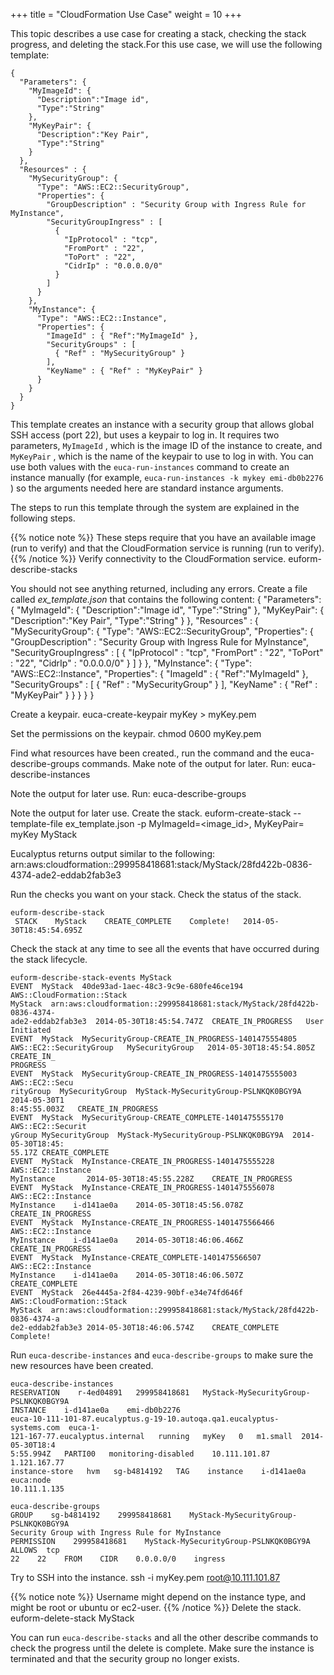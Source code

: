 +++
title = "CloudFormation Use Case"
weight = 10
+++

This topic describes a use case for creating a stack, checking the stack progress, and deleting the stack.For this use case, we will use the following template: 


    {
      "Parameters": {
        "MyImageId": {
          "Description":"Image id",
          "Type":"String"
        },
        "MyKeyPair": {
          "Description":"Key Pair",
          "Type":"String"
        }
      },
      "Resources" : {
        "MySecurityGroup": {
          "Type": "AWS::EC2::SecurityGroup",
          "Properties": {
            "GroupDescription" : "Security Group with Ingress Rule for MyInstance",
            "SecurityGroupIngress" : [
              {
                "IpProtocol" : "tcp",
                "FromPort" : "22",
                "ToPort" : "22",
                "CidrIp" : "0.0.0.0/0"
              }
            ]
          }
        },
        "MyInstance": {
          "Type": "AWS::EC2::Instance",
          "Properties": {
            "ImageId" : { "Ref":"MyImageId" },
            "SecurityGroups" : [ 
              { "Ref" : "MySecurityGroup" } 
            ],
            "KeyName" : { "Ref" : "MyKeyPair" }
          }
        }
      }
    }

This template creates an instance with a security group that allows global SSH access (port 22), but uses a keypair to log in. It requires two parameters, `MyImageId` , which is the image ID of the instance to create, and `MyKeyPair` , which is the name of the keypair to use to log in with. You can use both values with the `euca-run-instances` command to create an instance manually (for example, `euca-run-instances -k mykey emi-db0b2276` ) so the arguments needed here are standard instance arguments. 

The steps to run this template through the system are explained in the following steps. 


{{% notice note %}}
These steps require that you have an available image (run to verify) and that the CloudFormation service is running (run to verify). 
{{% /notice %}}
Verify connectivity to the CloudFormation service. 
    euform-describe-stacks

You should not see anything returned, including any errors. Create a file called *ex_template.json* that contains the following content: 
    {
      "Parameters": {
        "MyImageId": {
          "Description":"Image id",
          "Type":"String"
        },
        "MyKeyPair": {
          "Description":"Key Pair",
          "Type":"String"
        }
      },
      "Resources" : {
        "MySecurityGroup": {
          "Type": "AWS::EC2::SecurityGroup",
          "Properties": {
            "GroupDescription" : "Security Group with Ingress Rule for MyInstance",
            "SecurityGroupIngress" : [
              {
                "IpProtocol" : "tcp",
                "FromPort" : "22",
                "ToPort" : "22",
                "CidrIp" : "0.0.0.0/0"
              }
            ]
          }
        },
        "MyInstance": {
          "Type": "AWS::EC2::Instance",
          "Properties": {
            "ImageId" : { "Ref":"MyImageId" },
            "SecurityGroups" : [ 
              { "Ref" : "MySecurityGroup" } 
            ],
            "KeyName" : { "Ref" : "MyKeyPair" }
          }
        }
      }
    }

Create a keypair. 
    euca-create-keypair myKey > myKey.pem

Set the permissions on the keypair. 
    chmod 0600 myKey.pem

Find what resources have been created., run the command and the euca-describe-groups commands. Make note of the output for later. Run: 
    euca-describe-instances

Note the output for later use. Run: 
    euca-describe-groups

Note the output for later use. Create the stack. 
    euform-create-stack --template-file ex_template.json -p  MyImageId=<image_id>, MyKeyPair=
     myKey MyStack

Eucalyptus returns output similar to the following: 
    arn:aws:cloudformation::299958418681:stack/MyStack/28fd422b-0836-4374-ade2-eddab2fab3e3

Run the checks you want on your stack. Check the status of the stack. 


    euform-describe-stack
     STACK    MyStack    CREATE_COMPLETE    Complete!   2014-05-30T18:45:54.695Z

Check the stack at any time to see all the events that have occurred during the stack lifecycle. 


    euform-describe-stack-events MyStack
    EVENT  MyStack  40de93ad-1aec-48c3-9c9e-680fe46ce194  AWS::CloudFormation::Stack  
    MyStack  arn:aws:cloudformation::299958418681:stack/MyStack/28fd422b-0836-4374-
    ade2-eddab2fab3e3  2014-05-30T18:45:54.747Z  CREATE_IN_PROGRESS   User Initiated
    EVENT  MyStack  MySecurityGroup-CREATE_IN_PROGRESS-1401475554805   
    AWS::EC2::SecurityGroup   MySecurityGroup   2014-05-30T18:45:54.805Z  CREATE_IN_
    PROGRESS    
    EVENT  MyStack  MySecurityGroup-CREATE_IN_PROGRESS-1401475555003  AWS::EC2::Secu
    rityGroup  MySecurityGroup  MyStack-MySecurityGroup-PSLNKQK0BGY9A   2014-05-30T1
    8:45:55.003Z   CREATE_IN_PROGRESS    
    EVENT  MyStack  MySecurityGroup-CREATE_COMPLETE-1401475555170  AWS::EC2::Securit
    yGroup MySecurityGroup  MyStack-MySecurityGroup-PSLNKQK0BGY9A  2014-05-30T18:45:
    55.17Z CREATE_COMPLETE 
    EVENT  MyStack  MyInstance-CREATE_IN_PROGRESS-1401475555228   AWS::EC2::Instance
    MyInstance   	 2014-05-30T18:45:55.228Z    CREATE_IN_PROGRESS    
    EVENT  MyStack  MyInstance-CREATE_IN_PROGRESS-1401475556078   AWS::EC2::Instance
    MyInstance    i-d141ae0a    2014-05-30T18:45:56.078Z    CREATE_IN_PROGRESS    
    EVENT  MyStack  MyInstance-CREATE_IN_PROGRESS-1401475566466   AWS::EC2::Instance
    MyInstance    i-d141ae0a    2014-05-30T18:46:06.466Z    CREATE_IN_PROGRESS    
    EVENT  MyStack  MyInstance-CREATE_COMPLETE-1401475566507      AWS::EC2::Instance 
    MyInstance    i-d141ae0a    2014-05-30T18:46:06.507Z    CREATE_COMPLETE    
    EVENT  MyStack  26e4445a-2f84-4239-90bf-e34e74fd646f  AWS::CloudFormation::Stack
    MyStack  arn:aws:cloudformation::299958418681:stack/MyStack/28fd422b-0836-4374-a
    de2-eddab2fab3e3 2014-05-30T18:46:06.574Z    CREATE_COMPLETE    Complete!

Run `euca-describe-instances` and `euca-describe-groups` to make sure the new resources have been created. 


    euca-describe-instances
    RESERVATION    r-4ed04891   299958418681   MyStack-MySecurityGroup-PSLNKQK0BGY9A
    INSTANCE    i-d141ae0a    emi-db0b2276   
    euca-10-111-101-87.eucalyptus.g-19-10.autoqa.qa1.eucalyptus-systems.com  euca-1-
    121-167-77.eucalyptus.internal   running   myKey   0   m1.small  2014-05-30T18:4
    5:55.994Z   PARTI00   monitoring-disabled    10.111.101.87    1.121.167.77  
    instance-store   hvm   sg-b4814192   TAG    instance    i-d141ae0a    euca:node 
    10.111.1.135
    
    euca-describe-groups
    GROUP    sg-b4814192    299958418681    MyStack-MySecurityGroup-PSLNKQK0BGY9A   
    Security Group with Ingress Rule for MyInstance    
    PERMISSION    299958418681    MyStack-MySecurityGroup-PSLNKQK0BGY9A  ALLOWS  tcp
    22    22    FROM    CIDR    0.0.0.0/0    ingress

Try to SSH into the instance. 
    ssh -i myKey.pem root@10.111.101.87


{{% notice note %}}
Username might depend on the instance type, and might be root or ubuntu or ec2-user. 
{{% /notice %}}
Delete the stack. 
    euform-delete-stack MyStack

You can run `euca-describe-stacks` and all the other describe commands to check the progress until the delete is complete. Make sure the instance is terminated and that the security group no longer exists. 

